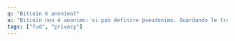 ```yaml
---
q: "Bitcoin è anonimo?"
a: "Bitcoin non è anonimo: si può definire pseudonimo. Guardando le transazioni nel registro pubblico (blockchain) non è possibile sapere chi invia o riceve bitcoin; se si riesce però a collegare una identità ad una transazione, ad esempio attraverso un exchange centralizzato che raccoglie i dati dei suoi clienti (KYC), allora è tecnicamente possibile ricostruire tutte le attività presenti e future di quella persona. Esistono tecniche di offuscamento che rendono difficile il tracciamento e la ricostruzione delle attività sulla blockchain, ma esse richiedono abilità tecniche e procedure di sicurezza difficilmente ottenibili da un utente alle prime armi."
tags: ["fud", "privacy"]
---
```

